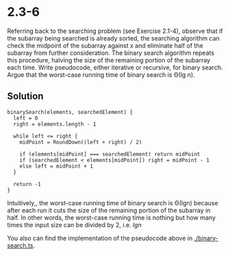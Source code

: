 # 2.3-6

Referring back to the searching problem (see Exercise 2.1-4), observe that if the subarray being searched is already sorted, the searching algorithm can check the midpoint of the subarray against x and eliminate half of the subarray from further consideration. The binary search algorithm repeats this procedure, halving the size of the remaining portion of the subarray each time. Write pseudocode, either iterative or recursive, for binary search. Argue that the worst-case running time of binary search is Θ(lg n).

## Solution

```
binarySearch(elements, searchedElement) {
  left = 0
  right = elements.length - 1

  while left <= right {
    midPoint = RoundDown((left + right) / 2)

    if (elements[midPoint] === searchedElement) return midPoint
    if (searchedElement < elements[midPoint]) right = midPoint - 1
    else left = midPoint + 1
  }

  return -1
}
```

Intuitively,, the worst-case running time of binary search is Θ(lgn) because after each run it cuts the size of the remaining portion of the subarray in half. In other words, the worst-case running time is nothing but how many times the input size can be divided by 2, i.e. $lgn$

You also can find the implementation of the pseudocode above in [./binary-search.ts](./binary-search.ts).